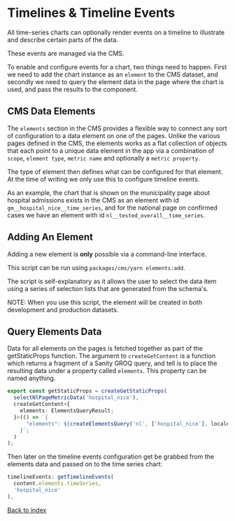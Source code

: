 # Timelines & Timeline Events

All time-series charts can optionally render events on a timeline to illustrate
and describe certain parts of the data.

These events are managed via the CMS.

To enable and configure events for a chart, two things need to
happen. First we need to add the chart instance as an `element` to the CMS
dataset, and secondly we need to query the element data in the page where the
chart is used, and pass the results to the component.

## CMS Data Elements

The `elements` section in the CMS provides a flexible way to connect any sort of
configuration to a data element on one of the pages. Unlike the various pages
defined in the CMS, the elements works as a flat collection of objects that each
point to a unique data element in the app via a combination of `scope`, `element type`, `metric name` and optionally a `metric property`.

The type of element then defines what can be configured for that element. At the
time of writing we only use this to configure timeline events.

As an example, the chart that is shown on the municipality page about hospital
admissions exists in the CMS as an element with id
`gm__hospital_nice__time_series`, and for the national page on confirmed cases
we have an element with id `nl__tested_overall__time_series`.

## Adding An Element

Adding a new element is **only** possible via a command-line interface.

This script can be run using `packages/cms/yarn elements:add`.

The script is self-explanatory as it allows the user to select the data item
using a series of selection lists that are generated from the schema's.

NOTE: When you use this script, the element will be created in both development
and production datasets.

## Query Elements Data

Data for all elements on the pages is fetched together as part of the getStaticProps
function. The argument to `createGetContent` is a function which returns a
fragment of a Sanity GROQ query, and tell is to place the resulting data under a
property called `elements`. This property can be named anything.

```ts
export const getStaticProps = createGetStaticProps(
  selectNlPageMetricData('hospital_nice'),
  createGetContent<{
    elements: ElementsQueryResult;
  }>(() => `{
      "elements": ${createElementsQuery('nl', ['hospital_nice'], locale)}
    }`;
  )
);
```

Then later on the timeline events configuration get be grabbed from the elements
data and passed on to the time series chart:

```ts
timelineEvents: getTimelineEvents(
  content.elements.timeSeries,
  'hospital_nice'
),
```

[Back to index](index.md)
